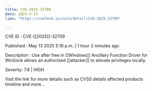 ```yaml
---
title: CVE-2025-32709
date: 2025-5-13
lien: "https://cvefeed.io/vuln/detail/CVE-2025-32709"

---
```


CVE ID : CVE-[[2025]]-32709

Published :  May 13
2025
5:16 p.m. | 1 hour
2 minutes ago

Description : Use after free in [[Windows]] Ancillary Function Driver for WinSock allows an authorized [[attacker]] to elevate privileges locally.

Severity: 7.8 | HIGH

Visit the link for more details
such as CVSS details
affected products
timeline
and more...

